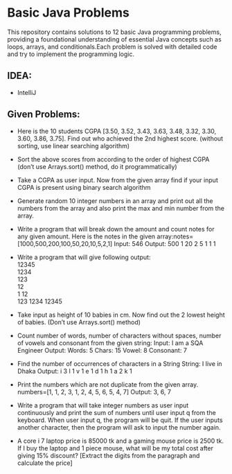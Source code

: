 # Basic Java Problems
This repository contains solutions to 12 basic Java programming problems, providing a foundational understanding of essential Java concepts such as loops, arrays, and conditionals.Each problem is solved with detailed code
and try to implement the programming logic.

## IDEA:
- IntelliJ

## Given Problems: 
- Here is the 10 students CGPA [3.50, 3.52, 3.43, 3.63, 3.48, 3.32, 3.30, 3.60, 3.86, 3.75]. Find out who achieved the 2nd highest score. (without sorting, use linear searching algorithm)
- Sort the above scores from according to the order of highest CGPA (don’t use Arrays.sort() method, do it programmatically)
- Take a CGPA as user input. Now from the given array find if your input CGPA is present using binary search algorithm
- Generate random 10 integer numbers in an array and print out all the numbers from the array and also print the max and min number from the array.
- Write a program that will break down the amount and count notes for any given amount. Here is the notes in the given array:notes=[1000,500,200,100,50,20,10,5,2,1]
Input: 546
Output:
500 1
20 2
5 1
1 1
- Write a program that will give following output:    
12345    
1234    
123  
12  
1
12   
123 
1234
12345
- Take input as height of 10 babies in cm. Now find out the 2 lowest height of babies. (Don’t use Arrays.sort() method)
- Count number of words, number of characters without spaces, number of vowels and consonant from the given string:
Input: I am a SQA Engineer
Output: 
Words: 5
Chars: 15
Vowel: 8
Consonant: 7

- Find the number of occurrences of characters in a String
String: I live in Dhaka
Output:
i 3
l 1
v 1
e 1
d 1
h 1
a 2
k 1

- Print the  numbers which are not duplicate from the given array.
numbers=[1, 1, 2, 3, 1, 2, 4, 5, 6, 5, 4, 7]
Output: 
3, 6, 7

- Write a program that will take integer numbers as user input continuously and print the sum of numbers until user input q from the keyboard. When user input q, the program will be quit. If the user inputs another character, then the program will ask to input the number again.
- A core i 7 laptop price is 85000 tk and a gaming mouse price is 2500 tk. If I buy the laptop and 1 piece mouse, what will be my total cost after giving 15% discount? [Extract the digits from the paragraph and calculate the price] 
